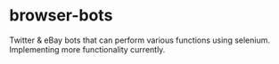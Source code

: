 # browser-bots
Twitter &amp; eBay bots that can perform various functions using selenium.
Implementing more functionality currently.
